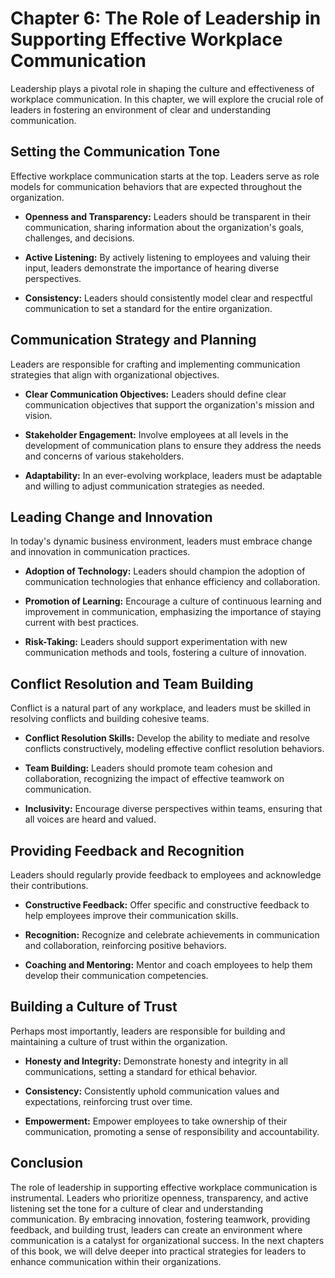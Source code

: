Chapter 6: The Role of Leadership in Supporting Effective Workplace Communication
=================================================================================

Leadership plays a pivotal role in shaping the culture and effectiveness of workplace communication. In this chapter, we will explore the crucial role of leaders in fostering an environment of clear and understanding communication.

Setting the Communication Tone
------------------------------

Effective workplace communication starts at the top. Leaders serve as role models for communication behaviors that are expected throughout the organization.

* **Openness and Transparency:** Leaders should be transparent in their communication, sharing information about the organization's goals, challenges, and decisions.

* **Active Listening:** By actively listening to employees and valuing their input, leaders demonstrate the importance of hearing diverse perspectives.

* **Consistency:** Leaders should consistently model clear and respectful communication to set a standard for the entire organization.

Communication Strategy and Planning
-----------------------------------

Leaders are responsible for crafting and implementing communication strategies that align with organizational objectives.

* **Clear Communication Objectives:** Leaders should define clear communication objectives that support the organization's mission and vision.

* **Stakeholder Engagement:** Involve employees at all levels in the development of communication plans to ensure they address the needs and concerns of various stakeholders.

* **Adaptability:** In an ever-evolving workplace, leaders must be adaptable and willing to adjust communication strategies as needed.

Leading Change and Innovation
-----------------------------

In today's dynamic business environment, leaders must embrace change and innovation in communication practices.

* **Adoption of Technology:** Leaders should champion the adoption of communication technologies that enhance efficiency and collaboration.

* **Promotion of Learning:** Encourage a culture of continuous learning and improvement in communication, emphasizing the importance of staying current with best practices.

* **Risk-Taking:** Leaders should support experimentation with new communication methods and tools, fostering a culture of innovation.

Conflict Resolution and Team Building
-------------------------------------

Conflict is a natural part of any workplace, and leaders must be skilled in resolving conflicts and building cohesive teams.

* **Conflict Resolution Skills:** Develop the ability to mediate and resolve conflicts constructively, modeling effective conflict resolution behaviors.

* **Team Building:** Leaders should promote team cohesion and collaboration, recognizing the impact of effective teamwork on communication.

* **Inclusivity:** Encourage diverse perspectives within teams, ensuring that all voices are heard and valued.

Providing Feedback and Recognition
----------------------------------

Leaders should regularly provide feedback to employees and acknowledge their contributions.

* **Constructive Feedback:** Offer specific and constructive feedback to help employees improve their communication skills.

* **Recognition:** Recognize and celebrate achievements in communication and collaboration, reinforcing positive behaviors.

* **Coaching and Mentoring:** Mentor and coach employees to help them develop their communication competencies.

Building a Culture of Trust
---------------------------

Perhaps most importantly, leaders are responsible for building and maintaining a culture of trust within the organization.

* **Honesty and Integrity:** Demonstrate honesty and integrity in all communications, setting a standard for ethical behavior.

* **Consistency:** Consistently uphold communication values and expectations, reinforcing trust over time.

* **Empowerment:** Empower employees to take ownership of their communication, promoting a sense of responsibility and accountability.

Conclusion
----------

The role of leadership in supporting effective workplace communication is instrumental. Leaders who prioritize openness, transparency, and active listening set the tone for a culture of clear and understanding communication. By embracing innovation, fostering teamwork, providing feedback, and building trust, leaders can create an environment where communication is a catalyst for organizational success. In the next chapters of this book, we will delve deeper into practical strategies for leaders to enhance communication within their organizations.
